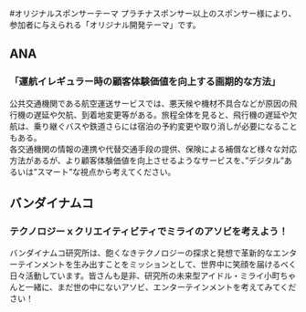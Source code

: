 #オリジナルスポンサーテーマ
プラチナスポンサー以上のスポンサー様により、参加者に与えられる「オリジナル開発テーマ」です。

## ANA
### 「運航イレギュラー時の顧客体験価値を向上する画期的な方法」
公共交通機関である航空運送サービスでは、悪天候や機材不具合などが原因の飛行機の遅延や欠航、到着地変更等がある。旅程全体を見ると、飛行機の遅延や欠航は、乗り継ぐバスや鉄道さらには宿泊の予約変更や取り消しが必要になることもある。<br>
各交通機関の情報の連携や代替交通手段の提供、保険による補償など様々な対応方法があるが、より顧客体験価値を向上させるようなサービスを、”デジタル”あるいは”スマート”な視点から考えてください。

## バンダイナムコ
### テクノロジーｘクリエイティビティでミライのアソビを考えよう！

バンダイナムコ研究所は、飽くなきテクノロジーの探求と発想で革新的なエンターテインメントを生み出すことをミッションとして、世界中に笑顔を届けるべく日々活動しています。皆さんも是非、研究所の未来型アイドル・ミライ小町ちゃんと一緒に、まだ世の中にないアソビ、エンターテインメントを考えてみてください！
